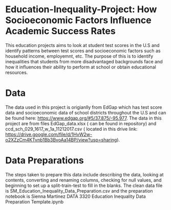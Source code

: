 # Education-Inequality-Project: How Socioeconomic Factors Influence Academic Success Rates
This education projects aims to look at student test scores in the U.S and identify patterns between test scores and socioeconomic factors such as household income, employemnt, etc. The purpose of this is to identify inequalities that students from more disadvantaged backgrounds face and how it influences their ability to perform at school or obtain educational resources. 
# Data 
The data used in this project is origianlly from EdGap which has test score data and socioeconomic data of school districts throughout the U.S and can be found here: https://www.edgap.org/#5/37.875/-95.977. 
The data in this project are from files EdGap_data.xlsx ( can be found in repository) and ccd_sch_029_1617_w_1a_11212017.csv ( located in this drive link: https://drive.google.com/file/d/1HvW2w-o2XZzCm4KTvnb1Bb3BvoAa14BP/view?usp=sharing). 
# Data Preparations 
The steps taken to prepare this data include describing the data, looking at contents, converting and renaming columns, checking for null values, and beginning to set up a split-train-test to fill in the blanks. The clean data file is SM_Education_Inequality_Data_Preparation.csv and the preparation notebook is Sienna Martinez DATA 3320 Education Inequality Data Preparation Template.ipynb 

